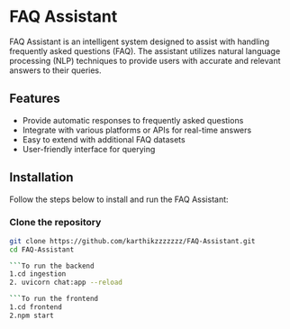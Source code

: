 # FAQ Assistant

FAQ Assistant is an intelligent system designed to assist with handling frequently asked questions (FAQ). The assistant utilizes natural language processing (NLP) techniques to provide users with accurate and relevant answers to their queries.

## Features

- Provide automatic responses to frequently asked questions
- Integrate with various platforms or APIs for real-time answers
- Easy to extend with additional FAQ datasets
- User-friendly interface for querying

## Installation

Follow the steps below to install and run the FAQ Assistant:

### Clone the repository

```bash
git clone https://github.com/karthikzzzzzzz/FAQ-Assistant.git
cd FAQ-Assistant

```To run the backend
1.cd ingestion
2. uvicorn chat:app --reload

```To run the frontend
1.cd frontend
2.npm start
